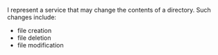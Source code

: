 I represent a service that may change the contents of a directory.Such changes include:* file creation* file deletion* file modification